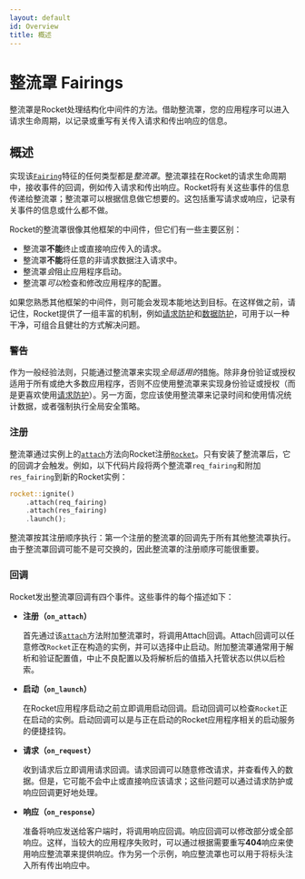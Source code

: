 ```yaml
---
layout: default
id: Overview
title: 概述
---
```


# 整流罩 Fairings

整流罩是Rocket处理结构化中间件的方法。借助整流罩，您的应用程序可以进入请求生命周期，以记录或重写有关传入请求和传出响应的信息。

## 概述

实现该[`Fairing`](https://api.rocket.rs/v0.4/rocket/fairing/trait.Fairing.html)特征的任何类型都是*整流罩*。整流罩挂在Rocket的请求生命周期中，接收事件的回调，例如传入请求和传出响应。Rocket将有关这些事件的信息传递给整流罩；整流罩可以根据信息做它想要的。这包括重写请求或响应，记录有关事件的信息或什么都不做。

Rocket的整流罩很像其他框架的中间件，但它们有一些主要区别：

- 整流罩**不能**终止或直接响应传入的请求。
- 整流罩**不能**将任意的非请求数据注入请求中。
- 整流罩*会*阻止应用程序启动。
- 整流罩*可以*检查和修改应用程序的配置。

如果您熟悉其他框架的中间件，则可能会发现本能地达到目标。在这样做之前，请记住，Rocket提供了一组丰富的机制，例如[请求防护](/rocketdoc/Requests/Methods.html)和[数据防护](/rocketdoc/Requests/Body-Data.html)，可用于以一种干净，可组合且健壮的方式解决问题。

### 警告

作为一般经验法则，只能通过整流罩来实现*全局适用的*措施。除非身份验证或授权适用于所有或绝大多数应用程序，否则不应使用整流罩来实现身份验证或授权（而是更喜欢使用[请求防护](/rocketdoc/Requests/Request-Guards.html)）。另一方面，您应该使用整流罩来记录时间和使用情况统计数据，或者强制执行全局安全策略。

### 注册

整流罩通过实例上的[`attach`](https://api.rocket.rs/v0.4/rocket/struct.Rocket.html#method.attach)方法向Rocket注册[`Rocket`](https://api.rocket.rs/v0.4/rocket/struct.Rocket.html)。只有安装了整流罩后，它的回调才会触发。例如，以下代码片段将两个整流罩`req_fairing`和附加`res_fairing`到新的Rocket实例：

```rust
rocket::ignite()
    .attach(req_fairing)
    .attach(res_fairing)
    .launch();
```

整流罩按其注册顺序执行：第一个注册的整流罩的回调先于所有其他整流罩执行。由于整流罩回调可能不是可交换的，因此整流罩的注册顺序可能很重要。

### 回调

Rocket发出整流罩回调有四个事件。这些事件的每个描述如下：

- **注册（`on_attach`）**

  首先通过该[`attach`](https://api.rocket.rs/v0.4/rocket/struct.Rocket.html#method.attach)方法附加整流罩时，将调用Attach回调。Attach回调可以任意修改`Rocket`正在构造的实例，并可以选择中止启动。附加整流罩通常用于解析和验证配置值，中止不良配置以及将解析后的值插入托管状态以供以后检索。

- **启动（`on_launch`）**

  在Rocket应用程序启动之前立即调用启动回调。启动回调可以检查`Rocket`正在启动的实例。启动回调可以是与正在启动的Rocket应用程序相关的启动服务的便捷挂钩。

- **请求（`on_request`）**

  收到请求后立即调用请求回调。请求回调可以随意修改请求，并查看传入的数据。但是，它可能不会中止或直接响应该请求；这些问题可以通过请求防护或响应回调更好地处理。

- **响应（`on_response`）**

  准备将响应发送给客户端时，将调用响应回调。响应回调可以修改部分或全部响应。这样，当较大的应用程序失败时，可以通过根据需要重写**404**响应来使用响应整流罩来提供响应。作为另一个示例，响应整流罩也可以用于将标头注入所有传出响应中。

